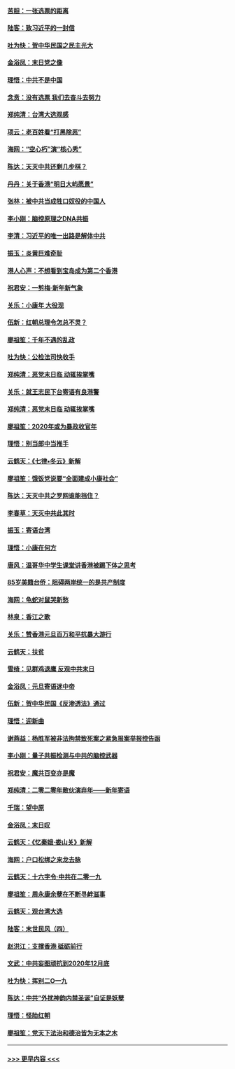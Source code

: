 #### [苦胆：一张选票的距离](../pages/nsc993/n11788914.md?t=01131622) 
#### [陆客：致习近平的一封信](../pages/nsc993/n11788867.md?t=01131622) 
#### [吐为快：贺中华民国之民主光大](../pages/nsc993/n11788618.md?t=01131622) 
#### [金浴凤：末日党之像](../pages/nsc993/n11787475.md?t=01131622) 
#### [理悟：中共不是中国](../pages/nsc993/n11787463.md?t=01131622) 
#### [念贲：没有选票  我们去奋斗去努力](../pages/nsc993/n11787398.md?t=01131622) 
#### [郑纯清：台湾大选观感](../pages/nsc993/n11786210.md?t=01131622) 
#### [项云：老百姓看“打黑除恶”](../pages/nsc993/n11785398.md?t=01131622) 
#### [海网：“空心朽”演“核心秀”](../pages/nsc993/n11783874.md?t=01131622) 
#### [陈达：天灭中共还剩几步棋？](../pages/nsc993/n11783719.md?t=01131622) 
#### [丹丹：关于香港“明日大屿愿景”](../pages/nsc993/n11783273.md?t=01131622) 
#### [张林：被中共当成牲口奴役的中国人](../pages/nsc993/n11782397.md?t=01131622) 
#### [李小刚：脑控原理之DNA共振](../pages/nsc993/n11780962.md?t=01131622) 
#### [李清：习近平的唯一出路是解体中共](../pages/nsc993/n11780866.md?t=01131622) 
#### [振玉：炎黄巨难奇耻](../pages/nsc993/n11779632.md?t=01131622) 
#### [港人心声：不想看到宝岛成为第二个香港](../pages/nsc993/n11778817.md?t=01131622) 
#### [祝君安：一剪梅‧新年新气象](../pages/nsc993/n11776340.md?t=01131622) 
#### [关乐：小康年 大役现](../pages/nsc993/n11774213.md?t=01131622) 
#### [伍新：红朝总理令怎总不灵？](../pages/nsc993/n11770813.md?t=01131622) 
#### [廖祖笙：千年不遇的乱政](../pages/nsc993/n11770373.md?t=01131622) 
#### [吐为快：公检法司快收手](../pages/nsc993/n11770359.md?t=01131622) 
#### [郑纯清：恶党末日临 动辄挨掌嘴](../pages/nsc993/n11769912.md?t=01131622) 
#### [关乐：就王志民下台寄语有良港警](../pages/nsc993/n11769903.md?t=01131622) 
#### [郑纯清：恶党末日临 动辄挨掌嘴](../pages/nsc993/n11769356.md?t=01131622) 
#### [廖祖笙：2020年或为暴政收官年](../pages/nsc993/n11768216.md?t=01131622) 
#### [理悟：别当郎中当推手](../pages/nsc993/n11768243.md?t=01131622) 
#### [云鹤天：《七律▪冬云》新解](../pages/nsc993/n11768204.md?t=01131622) 
#### [廖祖笙：饿饭党说要“全面建成小康社会”](../pages/nsc993/n11767482.md?t=01131622) 
#### [陈达：天灭中共之罗网谁能挡住？](../pages/nsc993/n11767465.md?t=01131622) 
#### [李春草：天灭中共此其时](../pages/nsc993/n11767452.md?t=01131622) 
#### [振玉：寄语台湾](../pages/nsc993/n11767432.md?t=01131622) 
#### [理悟：小康在何方](../pages/nsc993/n11767394.md?t=01131622) 
#### [唐风：温哥华中学生课堂讲香港被踢下体之思考](../pages/nsc993/n11766848.md?t=01131622) 
#### [85岁美籍台侨：阻碍两岸统一的是共产制度](../pages/nsc993/n11765043.md?t=01131622) 
#### [海网：龟蛇对鼠哭新愁](../pages/nsc993/n11764895.md?t=01131622) 
#### [林泉：香江之歌](../pages/nsc993/n11764415.md?t=01131622) 
#### [关乐：赞香港元旦百万和平抗暴大游行](../pages/nsc993/n11764382.md?t=01131622) 
#### [云鹤天：扶贫](../pages/nsc993/n11764245.md?t=01131622) 
#### [雪绮：见群鸡退鹰  反观中共末日](../pages/nsc993/n11762112.md?t=01131622) 
#### [金浴凤：元旦寄语迷中帝](../pages/nsc993/n11761788.md?t=01131622) 
#### [伍新：贺中华民国《反渗透法》通过](../pages/nsc993/n11761994.md?t=01131622) 
#### [理悟：迎新曲](../pages/nsc993/n11761152.md?t=01131622) 
#### [谢燕益：杨胜军被非法拘禁致死案之紧急报案举报控告函](../pages/nsc993/n11756134.md?t=01131622) 
#### [李小刚：量子共振检测与中共的脑控武器](../pages/nsc993/n11754518.md?t=01131622) 
#### [祝君安：魔共百变亦是魔](../pages/nsc993/n11754469.md?t=01131622) 
#### [郑纯清：二零二零年散伙演弃年——新年寄语](../pages/nsc993/n11754195.md?t=01131622) 
#### [千瑞：望中原](../pages/nsc993/n11754159.md?t=01131622) 
#### [金浴凤：末日叹](../pages/nsc993/n11752359.md?t=01131622) 
#### [云鹤天：《忆秦娥‧娄山关》新解](../pages/nsc993/n11752348.md?t=01131622) 
#### [海网：户口松绑之来龙去脉](../pages/nsc993/n11752328.md?t=01131622) 
#### [云鹤天：十六字令‧中共在二零一九](../pages/nsc993/n11752305.md?t=01131622) 
#### [廖祖笙：周永康余孽在不断寻衅滋事](../pages/nsc993/n11751013.md?t=01131622) 
#### [云鹤天：观台湾大选](../pages/nsc993/n11751007.md?t=01131622) 
#### [陆客：末世民风（四）](../pages/nsc993/n11749203.md?t=01131622) 
#### [赵洪江：支撑香港 砥砺前行](../pages/nsc993/n11748482.md?t=01131622) 
#### [文武：中共妄图顽抗到2020年12月底](../pages/nsc993/n11748446.md?t=01131622) 
#### [吐为快：挥别二O一九](../pages/nsc993/n11748411.md?t=01131622) 
#### [陈达：中共“外扰神韵内禁圣诞”自证是妖孽](../pages/nsc993/n11748226.md?t=01131622) 
#### [理悟：怪胎红朝](../pages/nsc993/n11748206.md?t=01131622) 
#### [廖祖笙：党天下法治和德治皆为无本之木](../pages/nsc993/n11748135.md?t=01131622) 

----
#### [ >>> 更早内容 <<< ](../indexes/nsc993-earlier.md)
